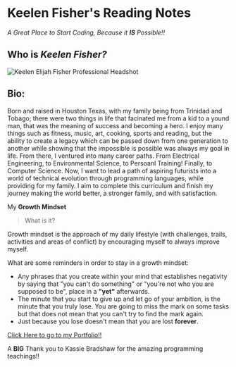 # Keelen Fisher's Reading Notes
*A Great Place to Start Coding, Because it **IS** Possible!!*


## Who is ***Keelen Fisher?***
![Keelen Elijah Fisher Professional Headshot](https://user-images.githubusercontent.com/108201205/176026973-ef9c826d-2de5-4f8f-bcd2-14164141d0a6.jpg)


## Bio:
Born and raised in Houston Texas, with my family being from Trinidad and Tobago; there were two things in life that facinated me from a kid to a yound man, that was the meaning of success and becoming a hero. I enjoy many things such as fitness, music, art, cooking, sports and reading, but the ability to create a legacy which can be passed down from one generation to another while showing that the impossible is possible was always my goal in life. From there, I ventured into many career paths. From Electrical Engineering, to Environmental Science, to Persoanl Training! Finally, to Computer Science. Now, I want to lead a path of aspiring futurists into a world of technical evolution through programming languages, while providing for my family. I aim to complete this curriculum and finish my journey making the world better, a stronger family, and with satisfaction.



My **Growth Mindset**
>What is it?



Growth mindset is the approach of my daily lifestyle (with challenges, trails, activities and areas of conflict) by encouraging myself to always improve myself.

What are some reminders in order to stay in a growth mindset:

- Any phrases that you create within your mind that establishes negativity by saying that "you can't do something" or "you're not who you are supposed to be", place in a **"yet"** afterwards.
- The minute that you start to give up and let go of your ambition, is the minute that you truly lose. You are going to miss the mark on some tasks but that does not mean that you can't try to find the mark again.
- Just because you lose doesn't mean that you are lost **forever**. 


 [Click Here to go to my Portfolio!!](https://github.com/Keelen-Fisher)

A **BIG** Thank you to Kassie Bradshaw for the amazing programming teachings!!



